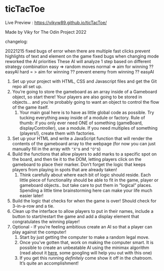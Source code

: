 # ticTacToe

Live Preview : https://vikyw89.github.io/ticTacToe/

Made by Viky for The Odin Project 2022

changelog:

20221215
fixed bugs of error when there are multiple fast clicks
prevent highlights of text and element on the game
fixed bugs when changing mode
reworked the AI priorities
These AI will analyze 1 step based on different strategy combination
easy => random moves
normal => aim for winning ?? easyAI
hard = > aim for winning ?? prevent enemy from winning ?? easyAI

<ol>
  <li>Set up your project with HTML, CSS and Javascript files and get the Git repo all set up.</li>
  <li>You’re going to store the gameboard as an array inside of a Gameboard object, so start there!  Your players are also going to be stored in objects… and you’re probably going to want an object to control the flow of the game itself.
<ol>
  <li>Your main goal here is to have as little global code as possible.  Try tucking everything away inside of a module or factory.  Rule of thumb: if you only ever need ONE of something (gameBoard, displayController), use a module.  If you need multiples of something (players!), create them with factories.</li>
</ol>
  </li>
  <li>Set up your HTML and write a JavaScript function that will render the contents of the gameboard array to the webpage (for now you can just manually fill in the array with <code>"X"</code>s and <code>"O"</code>s)</li>
      <li>Build the functions that allow players to add marks to a specific spot on the board, and then tie it to the DOM, letting players click on the gameboard to place their marker. Don’t forget the logic that keeps players from playing in spots that are already taken!
        <ol>
          <li>Think carefully about where each bit of logic should reside. Each little piece of functionality should be able to fit in the game, player or gameboard objects.. but take care to put them in “logical” places.  Spending a little time brainstorming here can make your life much easier later!</li>
        </ol>
      </li>
      <li>Build the logic that checks for when the game is over!  Should check for 3-in-a-row and a tie.</li>
      <li>Clean up the interface to allow players to put in their names, include a button to start/restart the game and add a display element that congratulates the winning player!</li>
      <li>Optional - If you’re feeling ambitious create an AI so that a player can play against the computer!
        <ol>
          <li>Start by just getting the computer to make a random legal move.</li>
          <li>Once you’ve gotten that, work on making the computer smart.  It is possible to create an unbeatable AI using the minimax algorithm (read about it <a href="https://en.wikipedia.org/wiki/Minimax" target="_blank" rel="noopener noreferrer">here</a>, some googling will help you out with this one)</li>
      <li>If you get this running <em>definitely</em> come show it off in the chatroom.  It’s quite an accomplishment!</li>
    </ol>
  </li>
</ol>
